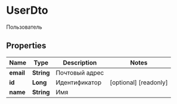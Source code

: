 

# UserDto

Пользователь
## Properties

Name | Type | Description | Notes
------------ | ------------- | ------------- | -------------
**email** | **String** | Почтовый адрес | 
**id** | **Long** | Идентификатор |  [optional] [readonly]
**name** | **String** | Имя | 



